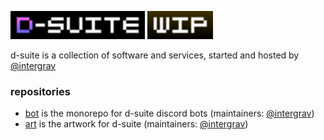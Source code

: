 <img alt="d-suite" src="https://raw.githubusercontent.com/d-suite/art/main/suite_long@vector.svg" style="height:45px; width: auto;"> <img alt="wip" src="https://raw.githubusercontent.com/d-suite/art/main/wip.svg" style="height:45px; width: auto;">

d-suite is a collection of software and services, started and hosted by [@intergrav](https://github.com/intergrav)

### repositories

- [bot](https://github.com/d-suite/bot) is the monorepo for d-suite discord bots (maintainers: [@intergrav](https://github.com/intergrav))
- [art](https://github.com/d-suite/art) is the artwork for d-suite (maintainers: [@intergrav](https://github.com/intergrav))
